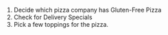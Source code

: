 1. Decide which pizza company has Gluten-Free Pizza
2. Check for Delivery Specials
3. Pick a few toppings for the pizza.